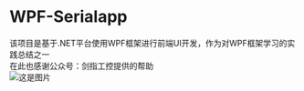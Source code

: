 # WPF-Serialapp
该项目是基于.NET平台使用WPF框架进行前端UI开发，作为对WPF框架学习的实践总结之一  
在此也感谢公众号：剑指工控提供的帮助  
![这是图片](/assets/img/philly-magic-garden.jpg "Magic Gardens")
